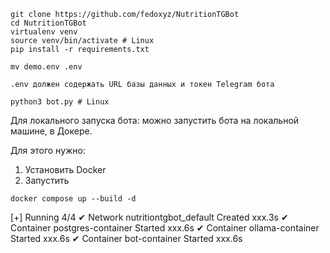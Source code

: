 ```
git clone https://github.com/fedoxyz/NutritionTGBot
cd NutritionTGBot
virtualenv venv
source venv/bin/activate # Linux
pip install -r requirements.txt
```

```
mv demo.env .env
```

```
.env должен содержать URL базы данных и токен Telegram бота 
```

```
python3 bot.py # Linux
```



Для локального запуска бота:
можно запустить бота на локальной машине, в Докере.

Для этого нужно:

1. Установить Docker
2. Запустить

```
docker compose up --build -d
```

[+] Running 4/4
 ✔ Network nutritiontgbot_default  Created                  xxx.3s
 ✔ Container postgres-container    Started                  xxx.6s
 ✔ Container ollama-container      Started                  xxx.6s
 ✔ Container bot-container         Started                  xxx.6s
